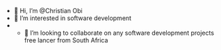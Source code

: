 - 👋 Hi, I’m @Christian Obi
- 👀 I’m interested in software development
- - 💞️ I’m looking to collaborate on any software development projects
free lancer from South Africa

<!---
Chrisobz/Chrisobz is a ✨ special ✨ repository because its `README.md` (this file) appears on your GitHub profile.
You can click the Preview link to take a look at your changes.
--->
